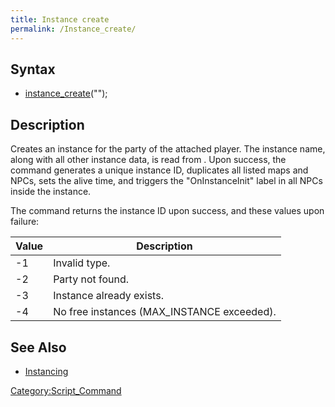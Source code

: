 ```yaml
---
title: Instance create
permalink: /Instance_create/
---
```


Syntax
------

-   [instance_create](/instance_create "wikilink")("<instance name>");

Description
-----------

Creates an instance for the party of the attached player. The instance name, along with all other instance data, is read from . Upon success, the command generates a unique instance ID, duplicates all listed maps and NPCs, sets the alive time, and triggers the "OnInstanceInit" label in all NPCs inside the instance.

The command returns the instance ID upon success, and these values upon failure:

| Value | Description                                 |
|-------|---------------------------------------------|
| -1    | Invalid type.                               |
| -2    | Party not found.                            |
| -3    | Instance already exists.                    |
| -4    | No free instances (MAX_INSTANCE exceeded). |

See Also
--------

-   [Instancing](/Instancing "wikilink")

[Category:Script_Command](/Category:Script_Command "wikilink")